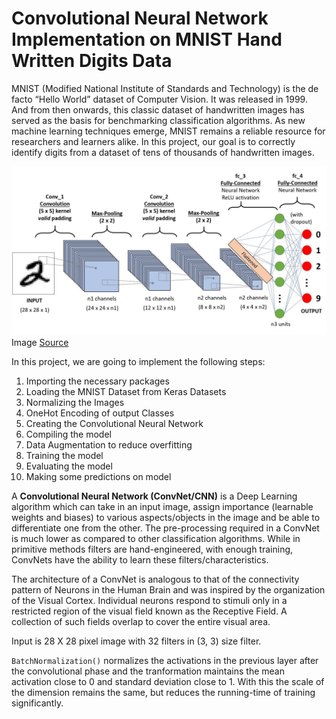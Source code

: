 # Convolutional Neural Network Implementation on MNIST Hand Written Digits Data

MNIST (Modified National Institute of Standards and Technology) is the de facto “Hello World” dataset of Computer Vision. It was released in 1999. And from then onwards, this classic dataset of handwritten images has served as the basis for benchmarking classification algorithms. As new machine learning techniques emerge, MNIST remains a reliable resource for researchers and learners alike. In this project, our goal is to correctly identify digits from a dataset of tens of thousands of handwritten images. 

![](https://github.com/anandababugudipudi/CNN_MNIST-Data/blob/main/images/CNN%20MNIST.jpeg)
Image [Source](https://miro.medium.com/max/3288/1*uAeANQIOQPqWZnnuH-VEyw.jpeg)

In this project, we are going to implement the following steps:
1. Importing the necessary packages
2. Loading the MNIST Dataset from Keras Datasets
3. Normalizing the Images
4. OneHot Encoding of output Classes
5. Creating the Convolutional Neural Network
6. Compiling the model
7. Data Augmentation to reduce overfitting
8. Training the model
9. Evaluating the model
10. Making some predictions on model


A **Convolutional Neural Network (ConvNet/CNN)** is a Deep Learning algorithm which can take in an input image, assign importance (learnable weights and biases) to various aspects/objects in the image and be able to differentiate one from the other. The pre-processing required in a ConvNet is much lower as compared to other classification algorithms. While in primitive methods filters are hand-engineered, with enough training, ConvNets have the ability to learn these filters/characteristics.

The architecture of a ConvNet is analogous to that of the connectivity pattern of Neurons in the Human Brain and was inspired by the organization of the Visual Cortex. Individual neurons respond to stimuli only in a restricted region of the visual field known as the Receptive Field. A collection of such fields overlap to cover the entire visual area.

Input is 28 X 28 pixel image with 32 filters in (3, 3) size filter.

`BatchNormalization()` normalizes the activations in the previous layer after the convolutional phase and the tranformation maintains the mean activation close to 0 and standard deviation close to 1. With this the scale of the dimension remains the same, but reduces the running-time of training significantly. 
